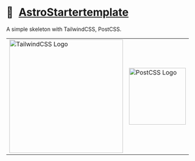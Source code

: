 # 📄 [AstroStartertemplate]

A simple skeleton with TailwindCSS, PostCSS.

<table>
	<tr>
		<td>
			<picture>
				<source media="(prefers-color-scheme: dark)" srcset="https://NikolaHristov.Tech/Image/GitHub/tailwindcss-logotype-white.svg">
				<source media="(prefers-color-scheme: light)" srcset="https://NikolaHristov.Tech/Image/GitHub/tailwindcss-logotype.svg">
				<img alt="TailwindCSS Logo" src="https://NikolaHristov.Tech/Image/GitHub/tailwindcss-logotype-white.svg" width="300" />
			</picture>
		</td>
    	<td>
    		<picture>
    			<source media="(prefers-color-scheme: dark)" srcset="https://NikolaHristov.Tech/Image/GitHub/postcss.svg">
    			<img alt="PostCSS Logo" src="https://NikolaHristov.Tech/Image/GitHub/postcss.svg" width="150" />
    		</picture>
    	</td>
    </tr>
</table>

[AstroStartertemplate]: https://npmjs.org/astro-starter-template

